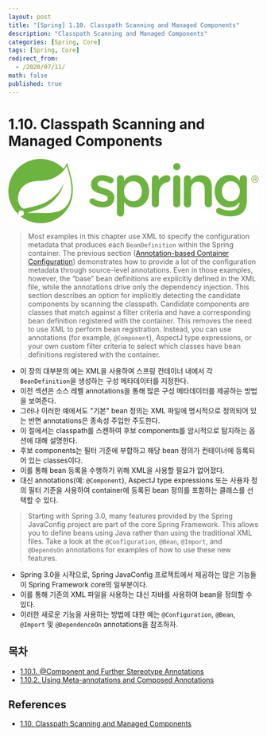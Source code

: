 ```yaml
---
layout: post
title: "[Spring] 1.10. Classpath Scanning and Managed Components"
description: "Classpath Scanning and Managed Components"
categories: [Spring, Core]
tags: [Spring, Core]
redirect_from:
  - /2020/07/11/
math: false
published: true
---
```


# 1.10. Classpath Scanning and Managed Components

<img src="/assets/img/posts/logos/spring-logo.svg">

> Most examples in this chapter use XML to specify the configuration metadata that produces each `BeanDefinition` within the Spring container. The previous section ([Annotation-based Container Configuration](https://docs.spring.io/spring/docs/current/spring-framework-reference/core.html#beans-annotation-config)) demonstrates how to provide a lot of the configuration metadata through source-level annotations. Even in those examples, however, the “base” bean definitions are explicitly defined in the XML file, while the annotations drive only the dependency injection. This section describes an option for implicitly detecting the candidate components by scanning the classpath. Candidate components are classes that match against a filter criteria and have a corresponding bean definition registered with the container. This removes the need to use XML to perform bean registration. Instead, you can use annotations (for example, `@Component`), AspectJ type expressions, or your own custom filter criteria to select which classes have bean definitions registered with the container.

- 이 장의 대부분의 예는 XML을 사용하여 스프링 컨테이너 내에서 각 `BeanDefinition`을 생성하는 구성 메타데이터를 지정한다.
- 이전 섹션은 소스 레벨 annotations을 통해 많은 구성 메타데이터를 제공하는 방법을 보여준다.
- 그러나 이러한 예에서도 "기본" bean 정의는 XML 파일에 명시적으로 정의되어 있는 반면 annotations은 종속성 주입만 주도한다.
- 이 절에서는 classpath를 스캔하여 후보 components를 암시적으로 탐지하는 옵션에 대해 설명한다.
- 후보 components는 필터 기준에 부합하고 해당 bean 정의가 컨테이너에 등록되어 있는 classes이다.
- 이를 통해 bean 등록을 수행하기 위해 XML을 사용할 필요가 없어졌다.
- 대신 annotations(예: `@Component`), AspectJ type expressions 또는 사용자 정의 필터 기준을 사용하여 container에 등록된 bean 정의를 포함하는 클래스를 선택할 수 있다.

> Starting with Spring 3.0, many features provided by the Spring JavaConfig project are part of the core Spring Framework. This allows you to define beans using Java rather than using the traditional XML files. Take a look at the `@Configuration`, `@Bean`, `@Import`, and `@DependsOn` annotations for examples of how to use these new features.

- Spring 3.0을 시작으로, Spring JavaConfig 프로젝트에서 제공하는 많은 기능들이 Spring Framework core의 일부분이다.
- 이를 통해 기존의 XML 파일을 사용하는 대신 자바를 사용하여 bean을 정의할 수 있다.
- 이러한 새로운 기능을 사용하는 방법에 대한 예는 `@Configuration`, `@Bean`, `@Import` 및 `@DependenceOn` annotations을 참조하자.

## 목차

- [1.10.1. @Component and Further Stereotype Annotations](https://bossm0n5t3r.github.io/blog/34/)
- [1.10.2. Using Meta-annotations and Composed Annotations](https://bossm0n5t3r.github.io/blog/35/)

## References

- [1.10. Classpath Scanning and Managed Components](https://docs.spring.io/spring/docs/current/spring-framework-reference/core.html#beans-classpath-scanning)
